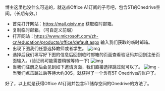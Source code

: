 博主这里也没什么可送的，就送点Office A1订阅的子号吧，包含5T的Onedrive空间。（长期有效。）

- 首先打开网站：https://mail.qixiv.me 获取临时邮箱。
- 复制临时邮箱。（可自定义前缀）
- 打开网站：https://www.microsoft.com/zh-cn/education/products/office/default.aspx
输入我们获取的临时邮箱。
- 出现下图我们任意选择教师或者学生。
![img](https://tc.ziyuan.ga/images/2019/06/16/S90616-14050072.jpg)
- 选择后我们填写好下图的信息后回到临时邮箱的页面查看验证码并回到注册页面输入。(验证码可能需要稍微等待一下)
![img](https://tc.ziyuan.ga/images/2019/06/16/S90616-14101062.jpg)
- 当我们注册之后会见到如下邀请页面，我们直接选择跳过就可以了。
![img](https://tc.ziyuan.ga/images/2019/06/16/S90616-14145665.jpg)
-当我们点击跳过后等待大约30S，就获得了一个含有5T Onedrive的账户了。

好了，以上就是获得Office A1订阅并包含5T储存空间的Onedrive的方法了。
